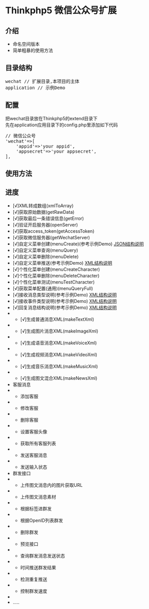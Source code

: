 Thinkphp5 微信公众号扩展
=======
## 介绍
 * 命名空间版本
 * 简单粗暴的使用方法

## 目录结构
<pre>
wechat // 扩展目录,本项目的主体
application // 示例Demo
</pre>

## 配置  
把wechat目录放在Thinkphp5的extend目录下  
先在application应用目录下的config.php里添加如下代码
<pre>
// 微信公众号
'wechat'=>[
    'appid'=>'your appid',
    'appsecret'=>'your appsecret',
],
</pre>

## 使用方法

## 进度
 * [√]XML转成数组(xmlToArray)
 * [√]获取原始数据(getRawData)
 * [√]获取最后一条错误信息(getError)
 * [√]验证开启服务器(openServer)
 * [√]获取access_token(getAccessToken)
 * [√]获取微信服务器(getWechatServer)
 * [√]自定义菜单创建(menuCreate)(参考示例Demo) [JSON结构说明](https://mp.weixin.qq.com/wiki?t=resource/res_main&id=mp1421141013)
 * [√]自定义菜单查询(menuQuery)
 * [√]自定义菜单删除(menuDelete)
 * [√]自定义菜单推送(参考示例Demo) [XML结构说明](https://mp.weixin.qq.com/wiki?t=resource/res_main&id=mp1421141013)
 * [√]个性化菜单创建(menuCreateCharacter)
 * [√]个性化菜单删除(menuDeleteCharacter)
 * [√]个性化菜单测试(menuTestCharacter)
 * [√]获取菜单配置(通用)(menuQueryFull)
 * [√]接收消息类型说明(参考示例Demo) [XML结构说明](https://mp.weixin.qq.com/wiki?t=resource/res_main&id=mp1421140453)
 * [√]接收事件类型说明(参考示例Demo) [XML结构说明](https://mp.weixin.qq.com/wiki?t=resource/res_main&id=mp1421140454)
 * [√]回复消息结构说明(参考示例Demo) [XML结构说明](https://mp.weixin.qq.com/wiki?t=resource/res_main&id=mp1421140543)
 *  * [√]生成普通消息XML(makeTextXml)
 *  * [√]生成图片消息XML(makeImageXml)
 *  * [√]生成语音消息XML(makeVoiceXml)
 *  * [√]生成视频消息XML(makeVideoXml)
 *  * [√]生成音乐消息XML(makeMusicXml)
 *  * [√]生成图文混合XML(makeNewsXml)
 * 客服消息
 *  * 添加客服
 *  * 修改客服
 *  * 删除客服
 *  * 设置客服头像
 *  * 获取所有客服列表
 *  * 发送客服消息
 *  * 发送输入状态
 * 群发接口
 *  * 上传图文消息内的图片获取URL
 *  * 上传图文消息素材
 *  * 根据标签进群发
 *  * 根据OpenID列表群发
 *  * 删除群发
 *  * 预览接口
 *  * 查询群发消息发送状态
 *  * 时间推送群发结果
 *  * 检测重复推送
 *  * 控制群发速度
 * 
 * .....